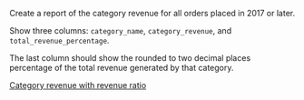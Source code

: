 Create a report of the category revenue for all orders placed in 2017 or later.

Show three columns: `category_name`, `category_revenue`, and `total_revenue_percentage`.

The last column should show the rounded to two decimal places percentage of the total revenue generated by that category.

[Category revenue with revenue ratio](https://learnsql.com/course/sql-revenue-trend-analysis/different-categories/revenue-in-categories/category-revenue-with-revenue-ratio)
